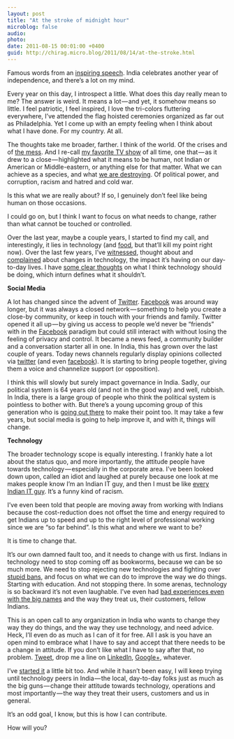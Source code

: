 ```yaml
---
layout: post
title: "At the stroke of midnight hour"
microblog: false
audio: 
photo: 
date: 2011-08-15 00:01:00 +0400
guid: http://chirag.micro.blog/2011/08/14/at-the-stroke.html
---
```

<p>Famous words from an <a href="http://en.wikipedia.org/wiki/Tryst_with_destiny" target="_blank">inspiring speech</a>. India celebrates another year of independence, and there’s a lot on my mind.</p>
<p>Every year on this day, I introspect a little. What does this day really mean to me? The answer is weird. It means a lot — and yet, it somehow means so little. I feel patriotic, I feel inspired, I love the tri-colors fluttering everywhere, I’ve attended the flag hoisted ceremonies organized as far out as Philadelphia. Yet I come up with an empty feeling when I think about what I have done. For my country. At all.</p>
<p>The thoughts take me broader, farther. I think of the world. Of the crises and of <a href="http://www.boston.com/bigpicture/2011/08/london_riots.html" target="_blank">the mess</a>. And I re-call <a href="http://www.farscape.com/" target="_blank">my favorite TV show</a> of all time, one that — as it drew to a close — highlighted what it means to be human, not Indian or American or Middle-eastern, or anything else for that matter. What we can achieve as a species, and what <a href="http://www.boston.com/bigpicture/2011/08/london_riots.html" target="_blank">we are destroying</a>. Of political power, and corruption, racism and hatred and cold war.</p>
<p>Is this what we are really about? If so, I genuinely don’t feel like being human on those occasions.</p>
<p>I could go on, but I think I want to focus on what needs to change, rather than what cannot be touched or controlled.</p>
<p>Over the last year, maybe a couple years, I started to find my call, and interestingly, it lies in technology (and <a href="http://www.naihar.com" target="_blank">food</a>, but that’ll kill my point right now). Over the last few years, I’ve <a href="http://blog.chirag.biz/web-apps-the-here-and-now-0" target="_blank">witnessed</a>, thought about and <a href="http://blog.cognitoit.com/saas-and-the-symbiosis-between-it-business" target="_blank">complained</a> about changes in technology, the impact it’s having on our day-to-day lives. I have <a href="http://blog.cognitoit.com/saas-and-the-symbiosis-between-it-business" target="_blank">some clear thoughts</a> on what I think technology should be doing, which inturn defines what it shouldn’t.</p>
<p><strong>Social Media</strong></p>
<p>A lot has changed since the advent of <a href="http://www.twitter.com/" target="_blank">Twitter</a>. <a href="http://www.facebook.com/" target="_blank">Facebook</a> was around way longer, but it was always a closed network — something to help you create a close-by community, or keep in touch with your friends and family. Twitter opened it all up — by giving us access to people we’d never be “friends” with in the <a href="http://www.facebook.com/" target="_blank">Facebook</a> paradigm but could still interact with without losing the feeling of privacy and control. It became a news feed, a community builder and a conversation starter all in one. In India, this has grown over the last couple of years. Today news channels regularly display opinions collected via <a href="http://twitter.com/#!/timesofindia" target="_blank">twitter</a> (and even <a href="http://www.facebook.com/TimesofIndia" target="_blank">facebook</a>). It is starting to bring people together, giving them a voice and channelize support (or opposition).</p>
<p>I think this will slowly but surely impact governance in India. Sadly, our political system is 64 years old (and not in the good way) and well, rubbish. In India, there is a large group of people who think the political system is pointless to bother with. But there’s a young upcoming group of this generation who is <a href="http://www.facebook.com/pages/India-Against-Corruption-Dubai-Solidarity-Forum/194856737219541" target="_blank">going out there</a> to make their point too. It may take a few years, but social media is going to help improve it, and with it, things will change.</p>
<p><strong>Technology</strong></p>
<p>The broader technology scope is equally interesting. I frankly hate a lot about the status quo, and more importantly, the attitude people have towards technology — especially in the corporate area. I’ve been looked down upon, called an idiot and laughed at purely because one look at me makes people know I’m an Indian IT guy, and then I must be like <a href="http://search.dilbert.com/search?p=R&amp;srid=S3%2d4&amp;lbc=dilbert&amp;w=Outsource&amp;url=http%3a%2f%2fdilbert%2ecom%2fstrips%2fcomic%2f2010%2d02%2d12%2f&amp;rk=1&amp;uid=423127987&amp;sid=2&amp;ts=custom&amp;rsc=33QnUk4JSgg1gJLa&amp;method=and&amp;isort=date&amp;view=list&amp;filter=type%3acomic" target="_blank">every Indian IT guy</a>. It’s a funny kind of racism.</p>
<p>I’ve even been told that people are moving away from working with Indians because the cost-reduction does not offset the time and energy required to get Indians up to speed and up to the right level of professional working since we are “so far behind”. Is this what and where we want to be?</p>
<p>It is time to change that.</p>
<p>It’s our own damned fault too, and it needs to change with us first. Indians in technology need to stop coming off as bookworms, because we can be so much more. We need to stop rejecting new technologies and fighting over <a href="http://www.ndtv.com/article/technology/will-india-ban-the-blackberry-43817" target="_blank">stupid bans</a>, and focus on what we can do to improve the way we do things. Starting with education. And not stopping there. In some arenas, technology is so backward it’s not even laughable. I’ve even had <a href="http://blog.chirag.biz/reliance-part-iii-and-im-done" target="_blank">bad experiences even with the big names</a> and the way they treat us, their customers, fellow Indians.</p>
<p>This is an open call to any organization in India who wants to change they way they do things, and the way they use technology, and need advice. Heck, I’ll even do as much as I can of it for free. All I ask is you have an open mind to embrace what I have to say and accept that there needs to be a change in attitude. If you don’t like what I have to say after that, no problem. <a href="http://www.twitter.com/chiragnd" target="_blank">Tweet</a>, drop me a line on <a href="http://www.linkedin.com/in/chiragnd" target="_blank">LinkedIn</a>, <a href="http://gplus.to/chiragnd" target="_blank">Google+</a>, whatever.</p>
<p>I’ve <a href="http://www.cognitoit.com/news/cognito-announces-launch-of-cloud-based-web--email-security-in-india-1570283.html" target="_blank">started it</a> a little bit too. And while it hasn’t been easy, I will keep trying until technology peers in India — the local, day-to-day folks just as much as the big guns — change their attitude towards technology, operations and most importantly — the way they treat their users, customers and us in general.</p>
<p>It’s an odd goal, I know, but this is how I can contribute.</p>
<p>How will you?</p>
